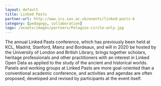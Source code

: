 ```yaml
---
layout: default
title: Linked Pasts
partner-url: http://www.ics.sas.ac.uk/events/linked-pasts-6
category: [pedagogy, collaboration]
logo: /assets/images/partners/Pelagios-circle-only.jpg
---
```


The annual Linked Pasts conference, which has previously been held at KCL, Madrid, Stanford, Mainz and Bordeaux, and will in 2020 be hosted by the University of London and British Library, brings together scholars, heritage professionals and other practitioners with an interest in Linked Open Data as applied to the study of the ancient and historical worlds. Panels and working groups at Linked Pasts are more goal-oriented than a conventional academic conference, and activities and agendas are often proposed, developed and revised by participants at the event itself.
